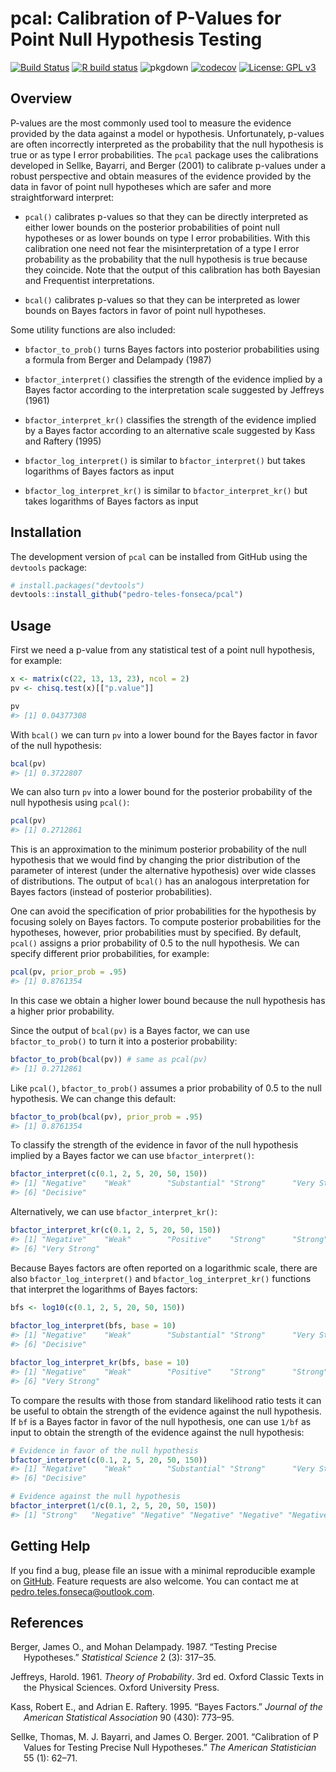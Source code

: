 
<!-- README.md is generated from README.Rmd. Please edit that file -->

# pcal: Calibration of P-Values for Point Null Hypothesis Testing

<!-- badges: start -->

[![Build
Status](https://travis-ci.org/pedro-teles-fonseca/pcal.svg?branch=master)](https://travis-ci.org/pedro-teles-fonseca/pcal)
[![R build
status](https://github.com/pedro-teles-fonseca/pcal/workflows/R-CMD-check/badge.svg)](https://github.com/pedro-teles-fonseca/pcal/actions)
![pkgdown](https://github.com/pedro-teles-fonseca/pcal/workflows/pkgdown/badge.svg)
[![codecov](https://codecov.io/gh/pedro-teles-fonseca/pcal/branch/master/graph/badge.svg)](https://codecov.io/gh/pedro-teles-fonseca/pcal)
[![License: GPL
v3](https://img.shields.io/badge/License-GPLv3-blue.svg)](https://www.gnu.org/licenses/gpl-3.0)

<!-- badges: end -->

## Overview

P-values are the most commonly used tool to measure the evidence
provided by the data against a model or hypothesis. Unfortunately,
p-values are often incorrectly interpreted as the probability that the
null hypothesis is true or as type I error probabilities. The `pcal`
package uses the calibrations developed in Sellke, Bayarri, and Berger
(2001) to calibrate p-values under a robust perspective and obtain
measures of the evidence provided by the data in favor of point null
hypotheses which are safer and more straightforward interpret:

  - `pcal()` calibrates p-values so that they can be directly
    interpreted as either lower bounds on the posterior probabilities of
    point null hypotheses or as lower bounds on type I error
    probabilities. With this calibration one need not fear the
    misinterpretation of a type I error probability as the probability
    that the null hypothesis is true because they coincide. Note that
    the output of this calibration has both Bayesian and Frequentist
    interpretations.

  - `bcal()` calibrates p-values so that they can be interpreted as
    lower bounds on Bayes factors in favor of point null hypotheses.

Some utility functions are also included:

  - `bfactor_to_prob()` turns Bayes factors into posterior probabilities
    using a formula from Berger and Delampady (1987)

  - `bfactor_interpret()` classifies the strength of the evidence
    implied by a Bayes factor according to the interpretation scale
    suggested by Jeffreys (1961)

  - `bfactor_interpret_kr()` classifies the strength of the evidence
    implied by a Bayes factor according to an alternative scale
    suggested by Kass and Raftery (1995)

  - `bfactor_log_interpret()` is similar to `bfactor_interpret()` but
    takes logarithms of Bayes factors as input

  - `bfactor_log_interpret_kr()` is similar to `bfactor_interpret_kr()`
    but takes logarithms of Bayes factors as input

## Installation

The development version of `pcal` can be installed from GitHub using the
`devtools` package:

``` r
# install.packages("devtools")
devtools::install_github("pedro-teles-fonseca/pcal")
```

## Usage

First we need a p-value from any statistical test of a point null
hypothesis, for example:

``` r
x <- matrix(c(22, 13, 13, 23), ncol = 2)
pv <- chisq.test(x)[["p.value"]]

pv
#> [1] 0.04377308
```

With `bcal()` we can turn `pv` into a lower bound for the Bayes factor
in favor of the null hypothesis:

``` r
bcal(pv)
#> [1] 0.3722807
```

We can also turn `pv` into a lower bound for the posterior probability
of the null hypothesis using `pcal()`:

``` r
pcal(pv)
#> [1] 0.2712861
```

This is an approximation to the minimum posterior probability of the
null hypothesis that we would find by changing the prior distribution of
the parameter of interest (under the alternative hypothesis) over wide
classes of distributions. The output of `bcal()` has an analogous
interpretation for Bayes factors (instead of posterior probabilities).

One can avoid the specification of prior probabilities for the
hypothesis by focusing solely on Bayes factors. To compute posterior
probabilities for the hypotheses, however, prior probabilities must by
specified. By default, `pcal()` assigns a prior probability of 0.5 to
the null hypothesis. We can specify different prior probabilities, for
example:

``` r
pcal(pv, prior_prob = .95)
#> [1] 0.8761354
```

In this case we obtain a higher lower bound because the null hypothesis
has a higher prior probability.

Since the output of `bcal(pv)` is a Bayes factor, we can use
`bfactor_to_prob()` to turn it into a posterior probability:

``` r
bfactor_to_prob(bcal(pv)) # same as pcal(pv)
#> [1] 0.2712861
```

Like `pcal()`, `bfactor_to_prob()` assumes a prior probability of 0.5 to
the null hypothesis. We can change this default:

``` r
bfactor_to_prob(bcal(pv), prior_prob = .95)
#> [1] 0.8761354
```

To classify the strength of the evidence in favor of the null hypothesis
implied by a Bayes factor we can use `bfactor_interpret()`:

``` r
bfactor_interpret(c(0.1, 2, 5, 20, 50, 150))
#> [1] "Negative"    "Weak"        "Substantial" "Strong"      "Very Strong"
#> [6] "Decisive"
```

Alternatively, we can use `bfactor_interpret_kr()`:

``` r
bfactor_interpret_kr(c(0.1, 2, 5, 20, 50, 150))
#> [1] "Negative"    "Weak"        "Positive"    "Strong"      "Strong"     
#> [6] "Very Strong"
```

Because Bayes factors are often reported on a logarithmic scale, there
are also `bfactor_log_interpret()` and `bfactor_log_interpret_kr()`
functions that interpret the logarithms of Bayes factors:

``` r
bfs <- log10(c(0.1, 2, 5, 20, 50, 150))
 
bfactor_log_interpret(bfs, base = 10)
#> [1] "Negative"    "Weak"        "Substantial" "Strong"      "Very Strong"
#> [6] "Decisive"

bfactor_log_interpret_kr(bfs, base = 10)
#> [1] "Negative"    "Weak"        "Positive"    "Strong"      "Strong"     
#> [6] "Very Strong"
```

To compare the results with those from standard likelihood ratio tests
it can be useful to obtain the strength of the evidence against the null
hypothesis. If `bf` is a Bayes factor in favor of the null hypothesis,
one can use `1/bf` as input to obtain the strength of the evidence
against the null hypothesis:

``` r
# Evidence in favor of the null hypothesis
bfactor_interpret(c(0.1, 2, 5, 20, 50, 150))
#> [1] "Negative"    "Weak"        "Substantial" "Strong"      "Very Strong"
#> [6] "Decisive"

# Evidence against the null hypothesis
bfactor_interpret(1/c(0.1, 2, 5, 20, 50, 150))
#> [1] "Strong"   "Negative" "Negative" "Negative" "Negative" "Negative"
```

## Getting Help

If you find a bug, please file an issue with a minimal reproducible
example on [GitHub](https://github.com/pedro-teles-fonseca/pcal/issues).
Feature requests are also welcome. You can contact me at
<pedro.teles.fonseca@outlook.com>.

## References

<div id="refs" class="references hanging-indent">

<div id="ref-bergerDelampady1987">

Berger, James O., and Mohan Delampady. 1987. “Testing Precise
Hypotheses.” *Statistical Science* 2 (3): 317–35.

</div>

<div id="ref-jeffreys1961">

Jeffreys, Harold. 1961. *Theory of Probability*. 3rd ed. Oxford Classic
Texts in the Physical Sciences. Oxford University Press.

</div>

<div id="ref-kass1995">

Kass, Robert E., and Adrian E. Raftery. 1995. “Bayes Factors.” *Journal
of the American Statistical Association* 90 (430): 773–95.

</div>

<div id="ref-sellke2001">

Sellke, Thomas, M. J. Bayarri, and James O. Berger. 2001. “Calibration
of P Values for Testing Precise Null Hypotheses.” *The American
Statistician* 55 (1): 62–71.

</div>

</div>
